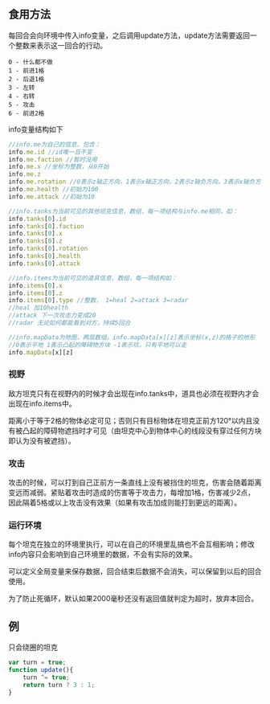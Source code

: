 ## 食用方法

每回合会向环境中传入info变量，之后调用update方法，update方法需要返回一个整数来表示这一回合的行动。  

```
0 - 什么都不做
1 - 前进1格
2 - 后退1格
3 - 左转
4 - 右转
5 - 攻击
6 - 前进2格
```

info变量结构如下  

```javascript
//info.me为自己的信息，包含：
info.me.id //id唯一且不变
info.me.faction //暂时没用
info.me.x //坐标为整数，从0开始
info.me.z
info.me.rotation //0表示z轴正方向，1表示x轴正方向，2表示z轴负方向，3表示x轴负方向，即每向右转90度就加一
info.me.health //初始为100
info.me.attack //初始为10

//info.tanks为当前可见的其他坦克信息，数组，每一项结构与info.me相同，如：
info.tanks[0].id
info.tanks[0].faction
info.tanks[0].x
info.tanks[0].z
info.tanks[0].rotation
info.tanks[0].health
info.tanks[0].attack

//info.items为当前可见的道具信息，数组，每一项结构如：
info.items[0].x
info.items[0].z
info.items[0].type //整数， 1=heal 2=attack 3=radar
//heal 加10health
//attack 下一次攻击力变成20
//radar 无论如何都能看到对方，持续5回合

//info.mapData为地图，两层数组，info.mapData[x][z]表示坐标(x,z)的格子的地形
//0表示平地 1表示凸起的障碍物方块 -1表示坑，只有平地可以走
info.mapData[x][z]
```

### 视野

敌方坦克只有在视野内的时候才会出现在info.tanks中，道具也必须在视野内才会出现在info.items中。  

距离小于等于2格的物体必定可见；否则只有目标物体在坦克正前方120°以内且没有被凸起的障碍物遮挡时才可见（由坦克中心到物体中心的线段没有穿过任何方块即认为没有被遮挡）。  

### 攻击

攻击的时候，可以打到自己正前方一条直线上没有被挡住的坦克，伤害会随着距离变远而减弱。紧贴着攻击时造成的伤害等于攻击力，每增加1格，伤害减少2点，因此隔着5格或以上攻击没有效果（如果有攻击加成则能打到更远的距离）。  

### 运行环境

每个坦克在独立的环境里执行，可以在自己的环境里乱搞也不会互相影响；修改info内容只会影响到自己环境里的数据，不会有实际的效果。  

可以定义全局变量来保存数据，回合结束后数据不会消失，可以保留到以后的回合使用。  

为了防止死循环，默认如果2000毫秒还没有返回值就判定为超时，放弃本回合。

  

## 例

只会绕圈的坦克

```javascript
var turn = true;
function update(){
    turn ^= true;
    return turn ? 3 : 1;
}
```
